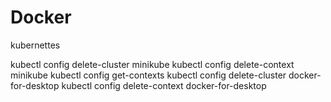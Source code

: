 

# Docker
kubernettes

kubectl config delete-cluster minikube
kubectl config delete-context minikube 
kubectl config get-contexts 
kubectl config delete-cluster docker-for-desktop
kubectl config delete-context docker-for-desktop

